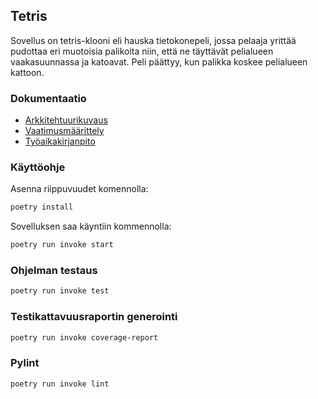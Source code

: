 ## Tetris

Sovellus on tetris-klooni eli hauska tietokonepeli, jossa pelaaja yrittää pudottaa eri muotoisia palikoita niin, että ne täyttävät pelialueen vaakasuunnassa ja katoavat. Peli päättyy, kun palikka koskee pelialueen kattoon.

### Dokumentaatio

* [Arkkitehtuurikuvaus](https://github.com/EssiPry/ot-harjoitustyo/blob/main/dokumentaatio/arkkitehtuuri.md)
* [Vaatimusmäärittely](https://github.com/EssiPry/ot-harjoitustyo/blob/main/dokumentaatio/vaatimusmaarittely.md)
* [Työaikakirjanpito](https://github.com/EssiPry/ot-harjoitustyo/blob/main/dokumentaatio/tyoaikakirjanpito.md)


### Käyttöohje

Asenna riippuvuudet komennolla:
```bash
poetry install
```

Sovelluksen saa käyntiin kommennolla:

```bash
poetry run invoke start
```
### Ohjelman testaus

```bash
poetry run invoke test
```

### Testikattavuusraportin generointi

```bash
poetry run invoke coverage-report
```

### Pylint

```bash
poetry run invoke lint
```

